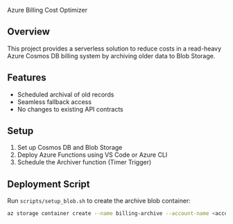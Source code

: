 Azure Billing Cost Optimizer

## Overview
This project provides a serverless solution to reduce costs in a read-heavy Azure Cosmos DB billing system by archiving older data to Blob Storage.

## Features
- Scheduled archival of old records
- Seamless fallback access
- No changes to existing API contracts

## Setup
1. Set up Cosmos DB and Blob Storage
2. Deploy Azure Functions using VS Code or Azure CLI
3. Schedule the Archiver function (Timer Trigger)

## Deployment Script
Run `scripts/setup_blob.sh` to create the archive blob container:

```bash
az storage container create --name billing-archive --account-name <account-name> --au
